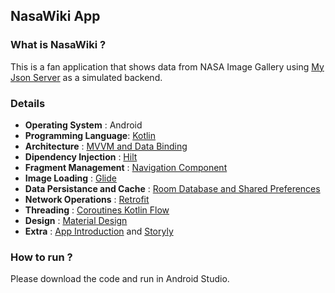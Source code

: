 ## NasaWiki App

### What is NasaWiki ? 

This is a fan application that shows data from NASA Image Gallery using [My Json Server](https://my-json-server.typicode.com/uysalemre/CitizenMeCaseApp/) as a simulated backend.

### Details
   - **Operating System** : Android
   - **Programming Language**: [Kotlin](https://kotlinlang.org) 
   - **Architecture** : [MVVM and Data Binding](https://developer.android.com/jetpack/guide)
   - **Dipendency Injection** : [Hilt](https://dagger.dev/hilt/)
   - **Fragment Management** : [Navigation Component](https://developer.android.com/guide/navigation/navigation-getting-started)
   - **Image Loading** : [Glide](https://github.com/bumptech/glide)
   - **Data Persistance and Cache** : [Room Database and Shared Preferences](https://developer.android.com/training/data-storage/room)
   - **Network Operations** : [Retrofit](https://square.github.io/retrofit/)
   - **Threading** : [Coroutines Kotlin Flow](https://developer.android.com/kotlin/flow)
   - **Design** : [Material Design](https://material.io)
   - **Extra** : [App Introduction](https://github.com/AppIntro/AppIntro) and [Storyly](https://storyly.io)

### How to run ?

Please download the code and run in Android Studio.

